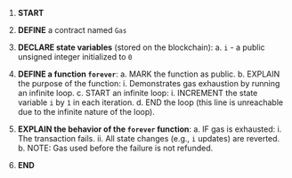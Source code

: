 1. **START**

2. **DEFINE** a contract named `Gas`

3. **DECLARE state variables** (stored on the blockchain):
   a. `i` - a public unsigned integer initialized to `0`

4. **DEFINE a function `forever`**:
   a. MARK the function as public.
   b. EXPLAIN the purpose of the function:
      i. Demonstrates gas exhaustion by running an infinite loop.
   c. START an infinite loop:
      i. INCREMENT the state variable `i` by `1` in each iteration.
   d. END the loop (this line is unreachable due to the infinite nature of the loop).

5. **EXPLAIN the behavior of the `forever` function**:
   a. IF gas is exhausted:
      i. The transaction fails.
      ii. All state changes (e.g., `i` updates) are reverted.
   b. NOTE: Gas used before the failure is not refunded.

6. **END** 
